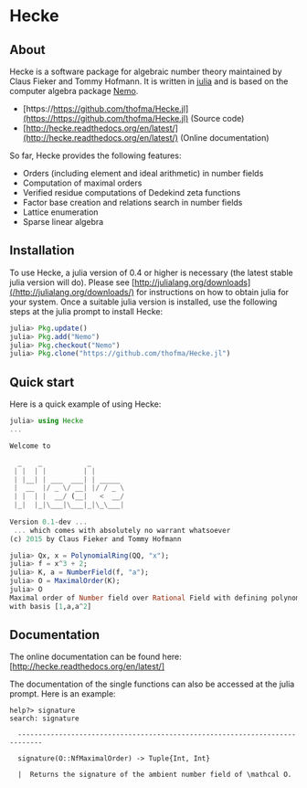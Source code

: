 # Hecke

## About

Hecke is a software package for algebraic number theory maintained by Claus Fieker and Tommy Hofmann.
It is written in [julia](http://www.julialang.org) and is based on the computer algebra package [Nemo](http://www.nemocas.org).

- [https://https://github.com/thofma/Hecke.jl](https://https://github.com/thofma/Hecke.jl) (Source code)
- [http://hecke.readthedocs.org/en/latest/](http://hecke.readthedocs.org/en/latest/) (Online documentation)

So far, Hecke provides the following features:

  - Orders (including element and ideal arithmetic) in number fields
  - Computation of maximal orders
  - Verified residue computations of Dedekind zeta functions
  - Factor base creation and relations search in number fields
  - Lattice enumeration
  - Sparse linear algebra

## Installation

To use Hecke, a julia version of 0.4 or higher is necessary (the latest stable julia version will do).
Please see [http://julialang.org/downloads](/http://julialang.org/downloads/) for instructions on how to obtain julia for your system.
Once a suitable julia version is installed, use the following steps at the julia prompt to install Hecke:

```julia
julia> Pkg.update()
julia> Pkg.add("Nemo")
julia> Pkg.checkout("Nemo")
julia> Pkg.clone("https://github.com/thofma/Hecke.jl")
```

## Quick start

Here is a quick example of using Hecke:

```julia
julia> using Hecke
...

Welcome to 

  _    _           _        
 | |  | |         | |       
 | |__| | ___  ___| | _____ 
 |  __  |/ _ \/ __| |/ / _ \
 | |  | |  __/ (__|   <  __/
 |_|  |_|\___|\___|_|\_\___|
  
Version 0.1-dev ... 
 ... which comes with absolutely no warrant whatsoever
(c) 2015 by Claus Fieker and Tommy Hofmann

julia> Qx, x = PolynomialRing(QQ, "x");
julia> f = x^3 + 2;
julia> K, a = NumberField(f, "a");
julia> O = MaximalOrder(K);
julia> O
Maximal order of Number field over Rational Field with defining polynomial x^3 + 2 
with basis [1,a,a^2]
```

## Documentation

The online documentation can be found here: [http://hecke.readthedocs.org/en/latest/]

The documentation of the single functions can also be accessed at the julia prompt. Here is an example:

```
help?> signature
search: signature

  ----------------------------------------------------------------------------

  signature(O::NfMaximalOrder) -> Tuple{Int, Int}

  |  Returns the signature of the ambient number field of \mathcal O.
```

